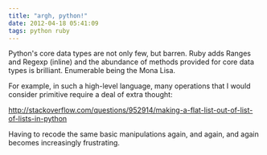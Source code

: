 ```yaml
---
title: "argh, python!"
date: 2012-04-18 05:41:09
tags: python ruby
---
```


<p>
Python's core data types are not only few, but barren. Ruby adds Ranges and Regexp (inline) and the abundance of methods provided for core data types is brilliant. Enumerable being the Mona Lisa.
</p>

<p>
For example, in such a high-level language, many operations that I would consider primitive require a deal of extra thought: <br />

<a href="http://stackoverflow.com/questions/952914/making-a-flat-list-out-of-list-of-lists-in-python">http://stackoverflow.com/questions/952914/making-a-flat-list-out-of-list-of-lists-in-python</a>
<p>

<p>
Having to recode the same basic manipulations again, and again, and again becomes increasingly frustrating.
</p>
